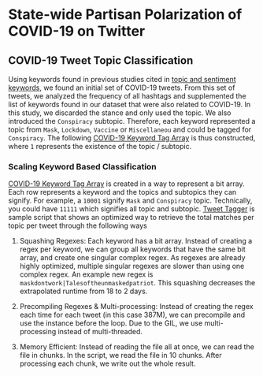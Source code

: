 # State-wide Partisan Polarization of COVID-19 on Twitter

## COVID-19 Tweet Topic Classification

Using keywords found in previous studies cited in [topic and sentiment keywords](./COVID-19_Topic_And_Sentiment_Keywords.pdf), we found an initial set of COVID-19 tweets. From this set of tweets, we analyzed the frequency of all hashtags and supplemented the list of keywords found in our dataset that were also related to COVID-19. In this study, we discarded the stance and only used the topic. We also introduced the `Conspiracy` subtopic. Therefore, each keyword represented a topic from `Mask`, `Lockdown`, `Vaccine` or `Miscellaneou` and could be tagged for `Conspiracy`. The following [COVID-19 Keyword Tag Array](./covid-19_keywords_tag_array.csv) is thus constructed, where `1` represents the existence of the topic / subtopic.

### Scaling Keyword Based Classification

[COVID-19 Keyword Tag Array](./covid-19_keywords_tag_array.csv) is created in a way to represent a bit array. Each row represents a keyword and the topics and subtopics they can signify. For example, a `10001` signify `Mask` and `Conspiracy` topic. Technically, you could have `11111` which signifies all topic and subtopic. [Tweet Tagger](./scripts/tag_tweets.py) is sample script that shows an optimized way to retrieve the total matches per topic per tweet through the following ways

1. Squashing Regexes: Each keyword has a bit array. Instead of creating a regex per keyword, we can group all keywords that have the same bit array, and create one singular complex regex. As regexes are already highly optimized, multiple singular regexes are slower than using one complex regex. An example new regex is `maskdontwork|Talesoftheunmaskedpatriot`. This squashing decreases the extrapolated runtime from 18 to 2 days.

2. Precompiling Regexes & Multi-processing: Instead of creating the regex each time for each tweet (in this case 387M), we can precompile and use the instance before the loop. Due to the GIL, we use multi-processing instead of multi-threaded.

3. Memory Efficient: Instead of reading the file all at once, we can read the file in chunks. In the script, we read the file in 10 chunks. After processing each chunk, we write out the whole result.
